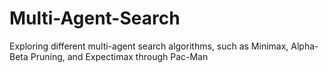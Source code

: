 # Multi-Agent-Search
Exploring different multi-agent search algorithms, such as Minimax, Alpha-Beta Pruning, and Expectimax through Pac-Man
